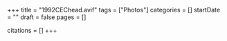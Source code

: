 +++
title = "1992CEChead.avif"
tags = ["Photos"]
categories = []
startDate = ""
draft = false
pages = []

citations = []
+++
